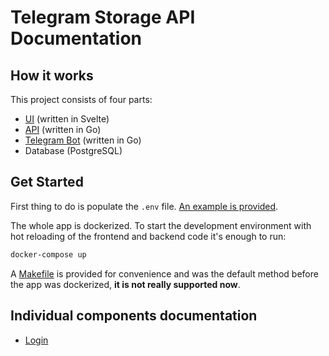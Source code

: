# Telegram Storage API Documentation

## How it works

This project consists of four parts:

- [UI](../frontend) (written in Svelte)
- [API](../backend/api) (written in Go)
- [Telegram Bot](../backend/bot) (written in Go)
- Database (PostgreSQL)

## Get Started

First thing to do is populate the `.env` file. [An example is provided](.env.example).

The whole app is dockerized. To start the development environment with hot reloading of the frontend and backend code it's enough to run:

```sh
docker-compose up
```

A [Makefile](Makefile) is provided for convenience and was the default method before the app was dockerized, **it is not really supported now**.

## Individual components documentation

- [Login](login.md)